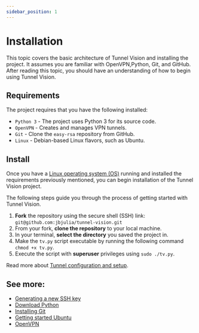```yaml
---
sidebar_position: 1
---
```


# Installation

This topic covers the basic architecture of Tunnel Vision and installing the
project. It assumes you are familiar with OpenVPN,Python, Git, and GitHub. After
reading this topic, you should have an understanding of how to begin using
Tunnel Vision.

## Requirements

The project requires that you have the following installed:

* `Python 3` - The project uses Python 3 for its source code.
* `OpenVPN` - Creates and manages VPN tunnels.
* `Git` - Clone the `easy-rsa` repository from GitHub.
* `Linux` - Debian-based Linux flavors, such as Ubuntu.

## Install

Once you have a [Linux operating system
(OS)](https://www.linux.org/pages/download/) running and installed the
requirements previously mentioned, you can begin installation of the Tunnel
Vision project.

The following steps guide you through the process of getting
started with Tunnel Vision.

1. **Fork** the repository using the secure shell (SSH) link:
   `git@github.com:jbjulia/tunnel-vision.git`
2. From your fork, **clone the repository** to your local machine.
3. In your terminal, **select the directory** you saved the project in.
4. Make the `tv.py` script executable by running the following command `chmod +x tv.py`.
5. Execute the script with **superuser** privileges using `sudo ./tv.py`.

Read more about [Tunnel configuration and setup](tunnel-config.html).

## See more:

* [Generating a new SSH
  key](https://docs.github.com/en/authentication/connecting-to-github-with-ssh/generating-a-new-ssh-key-and-adding-it-to-the-ssh-agent)
* [Download Python](https://www.python.org/downloads/)
* [Installing Git](https://git-scm.com/book/en/v2/Getting-Started-Installing-Git)
* [Getting started Ubuntu](https://ubuntu.com/tutorials/install-ubuntu-desktop#1-overview)
* [OpenVPN](https://openvpn.net)